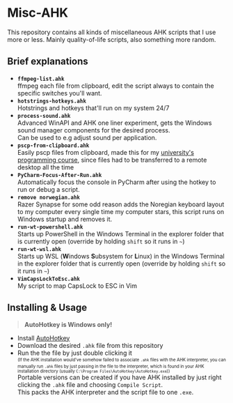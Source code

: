 # Misc-AHK
This repository contains all kinds of miscellaneous AHK scripts that I use more or less. Mainly quality-of-life scripts, also something more random.

## Brief explanations
* **`ffmpeg-list.ahk`**  
ffmpeg each file from clipboard, edit the script always to contain the specific switches you'll want.
* **`hotstrings-hotkeys.ahk`**  
Hotstrings and hotkeys that'll run on my system 24/7
* **`process-sound.ahk`**  
Advanced WinAPI and AHK one liner experiment, gets the Windows sound manager components for the desired process.  
Can be used to e.g adjust sound per application.
* **`pscp-from-clipboard.ahk`**  
Easily pscp files from clipboard, made this for my [university's programming course](https://github.com/0x464e/comp-cs-110), since files had to be transferred to a remote desktop all the time
* **`PyCharm-Focus-After-Run.ahk`**  
Automatically focus the console in PyCharm after using the hotkey to run or debug a script.
* **`remove norwegian.ahk`**  
Razer Synapse for some odd reason adds the Noregian keyboard layout to my computer every single time my computer stars, this script runs on Windows startup and removes it.
* **`run-wt-powershell.ahk`**  
Starts up PowerShell in the Windows Terminal in the explorer folder that is currently open (override by holding `shift` so it runs in `~`)
* **`run-wt-wsl.ahk`**  
Starts up WSL (**W**indows **S**ubsystem for **L**inux) in the Windows Terminal in the explorer folder that is currently open (override by holding `shift` so it runs in `~`)
* **`VimCapsLockToEsc.ahk`**  
My script to map CapsLock to ESC in Vim

## Installing & Usage
>**AutoHotkey is Windows only!**
* Install [AutoHotkey](https://www.autohotkey.com/)
* Download the desired `.ahk` file from this repository
* Run the the file by just double clicking it  
<sup><sub>(If the AHK installation would've somehow failed to associate `.ahk` files with the AHK interpreter, you can manually run `.ahk` files by just passing in the file to the interpreter, which is found in your AHK installation directory (usually `C:\Program Files\AutoHotkey\AutoHotkey.exe`))</sub></sup>  
Portable versions can be created if you have AHK installed by just right clicking the `.ahk` file and choosing `Compile Script`.  
This packs the AHK interpreter and the script file to one `.exe`.